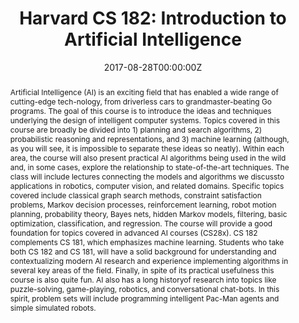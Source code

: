 ---
type: "courses"
title: "Harvard CS 182: Introduction to Artificial Intelligence"
position: "Head Teaching Fellow (Head TA)"
semesters: "Fall 2017, 2018"
# Code used for list order
semesterCode: "17.1"
date: "2017-08-28T00:00:00Z"
subtype: "semester" # semester, MOOC, workshop, other

# Course Overiew Abstract.
abstract: Artificial Intelligence (AI) is an exciting field that has enabled a wide range of cutting-edge tech-nology, from driverless cars to grandmaster-beating Go programs. The goal of this course is to introduce the ideas and techniques underlying the design of intelligent computer systems. Topics covered in this course are broadly be divided into 1) planning and search algorithms, 2) probabilistic reasoning and representations, and 3) machine learning (although, as you will see, it is impossible to separate these ideas so neatly). Within each area, the course will also present practical AI algorithms being used in the wild and, in some cases, explore the relationship to state-of-the-art techniques. The class will include lectures connecting the models and algorithms we discussto applications in robotics, computer vision, and related domains. Specific topics covered include classical graph search methods, constraint satisfaction problems, Markov decision processes, reinforcement learning, robot motion planning, probability theory, Bayes nets, hidden Markov models, filtering, basic optimization, classification, and regression. The course will provide a good foundation for topics covered in advanced AI courses (CS28x). CS 182 complements CS 181, which emphasizes machine learning. Students who take both CS 182 and CS 181, will have a solid background for understanding and contextualizing modern AI research and experience implementing algorithms in several key areas of the field. Finally, in spite of its practical usefulness this course is also quite fun. AI also has a long historyof research into topics like puzzle-solving, game-playing, robotics, and conversational chat-bots. In this spirit, problem sets will include programming intelligent Pac-Man agents and simple simulated robots.

# Summary. An optional shortened abstract.
summary: Artificial Intelligence (AI) is an exciting field that has enabled a wide range of cutting-edge tech-nology, from driverless cars to grandmaster-beating Go programs. The goal of this course is to introduce the ideas and techniques underlying the design of intelligent computer systems. Topics covered in this course are broadly be divided into 1) planning and search algorithms, 2) probabilistic reasoning and representations, and 3) machine learning (although, as you will see, it is impossible to separate these ideas so neatly).

# Roles in the course
roles:
- Ran a team of 11 teaching fellows to ensure that sections and office hours were held, exams and homework assignments were graded, and student questions on the online forum were answered in a timely manner
- Designed and gave two lectures titled "Introduction to Robotics and Path Planning I/II"
- Co-Designed a new set of course section notes and exam review materials
- Aided in the development of course assignments, and course infrastructure/tools (e.g., autograders)
- Mentored student teams pursuing research-based final projects

# Awards
awards:
- Derek Bok Center Distinction in Teaching Award

tags:
- Artificial Intelligence
- Robot Motion Planning
- Machine Learning

featured: false
outreach: false
projects: []

links:
- name: Syllabus
  url: 'files/CS182_F18_Syllabus.pdf'
- name: Assignments
  url: https://github.com/Harvard-CS182-F18/cs182-f18-psets
- name: Project Instructions
  url: 'files/CS182_F18_ProjectInstructions.pdf'
- name: Software Install Guide
  url: 'files/CS182_F18_SoftwareInstall.pdf'
- name: Robot Motion Planning Lecture Slides
  url: 'files/CS182_F18_RobotLectures.pdf'
- name: Section Notes
  url: https://github.com/Harvard-CS182-F18/courseware

# Featured image -- named `featured.jpg/png` in this folder. 
image:
  caption: ''
  focal_point: ''
  preview_only: false

---